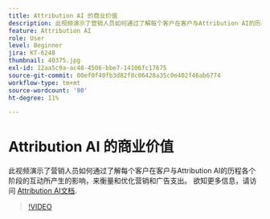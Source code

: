 ```yaml
---
title: Attribution AI 的商业价值
description: 此视频演示了营销人员如何通过了解每个客户在客户与Attribution AI的历程各个阶段的互动所产生的影响，来衡量和优化营销和广告支出。
feature: Attribution AI
role: User
level: Beginner
jira: KT-6248
thumbnail: 40375.jpg
exl-id: 12aa5c9a-ac48-4506-bbe7-14106fc17675
source-git-commit: 00ef0f40fb3d82f0c06428a35c0e402f46ab6774
workflow-type: tm+mt
source-wordcount: '90'
ht-degree: 11%

---
```


# Attribution AI 的商业价值

此视频演示了营销人员如何通过了解每个客户在客户与Attribution AI的历程各个阶段的互动所产生的影响，来衡量和优化营销和广告支出。 欲知更多信息，请访问 [Attribution AI文档](https://experienceleague.adobe.com/docs/experience-platform/intelligent-services/attribution-ai/overview.html).

>[!VIDEO](https://video.tv.adobe.com/v/40375?learn=on)


